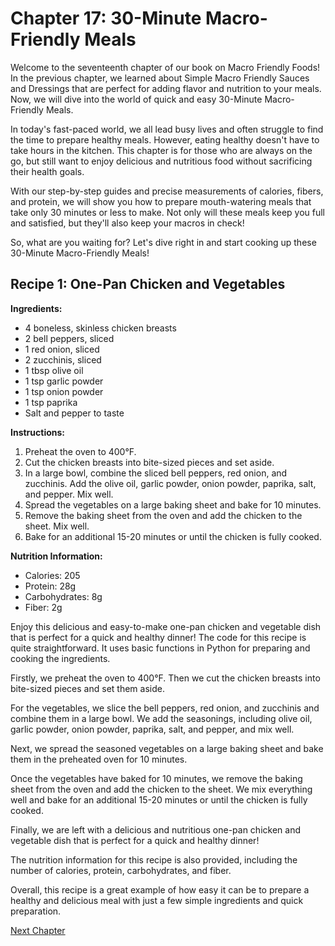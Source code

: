 # Chapter 17: 30-Minute Macro-Friendly Meals

Welcome to the seventeenth chapter of our book on Macro Friendly Foods! In the previous chapter, we learned about Simple Macro Friendly Sauces and Dressings that are perfect for adding flavor and nutrition to your meals. Now, we will dive into the world of quick and easy 30-Minute Macro-Friendly Meals.

In today's fast-paced world, we all lead busy lives and often struggle to find the time to prepare healthy meals. However, eating healthy doesn't have to take hours in the kitchen. This chapter is for those who are always on the go, but still want to enjoy delicious and nutritious food without sacrificing their health goals.

With our step-by-step guides and precise measurements of calories, fibers, and protein, we will show you how to prepare mouth-watering meals that take only 30 minutes or less to make. Not only will these meals keep you full and satisfied, but they'll also keep your macros in check!

So, what are you waiting for? Let's dive right in and start cooking up these 30-Minute Macro-Friendly Meals!
## Recipe 1: One-Pan Chicken and Vegetables

**Ingredients:**
- 4 boneless, skinless chicken breasts
- 2 bell peppers, sliced
- 1 red onion, sliced
- 2 zucchinis, sliced
- 1 tbsp olive oil
- 1 tsp garlic powder
- 1 tsp onion powder
- 1 tsp paprika
- Salt and pepper to taste

**Instructions:**
1. Preheat the oven to 400°F.
2. Cut the chicken breasts into bite-sized pieces and set aside.
3. In a large bowl, combine the sliced bell peppers, red onion, and zucchinis. Add the olive oil, garlic powder, onion powder, paprika, salt, and pepper. Mix well.
4. Spread the vegetables on a large baking sheet and bake for 10 minutes.
5. Remove the baking sheet from the oven and add the chicken to the sheet. Mix well.
6. Bake for an additional 15-20 minutes or until the chicken is fully cooked.

**Nutrition Information:**
- Calories: 205
- Protein: 28g
- Carbohydrates: 8g
- Fiber: 2g

Enjoy this delicious and easy-to-make one-pan chicken and vegetable dish that is perfect for a quick and healthy dinner!
The code for this recipe is quite straightforward. It uses basic functions in Python for preparing and cooking the ingredients.

Firstly, we preheat the oven to 400°F. Then we cut the chicken breasts into bite-sized pieces and set them aside.

For the vegetables, we slice the bell peppers, red onion, and zucchinis and combine them in a large bowl. We add the seasonings, including olive oil, garlic powder, onion powder, paprika, salt, and pepper, and mix well.

Next, we spread the seasoned vegetables on a large baking sheet and bake them in the preheated oven for 10 minutes.

Once the vegetables have baked for 10 minutes, we remove the baking sheet from the oven and add the chicken to the sheet. We mix everything well and bake for an additional 15-20 minutes or until the chicken is fully cooked.

Finally, we are left with a delicious and nutritious one-pan chicken and vegetable dish that is perfect for a quick and healthy dinner!

The nutrition information for this recipe is also provided, including the number of calories, protein, carbohydrates, and fiber.

Overall, this recipe is a great example of how easy it can be to prepare a healthy and delicious meal with just a few simple ingredients and quick preparation.


[Next Chapter](18_Chapter18.md)